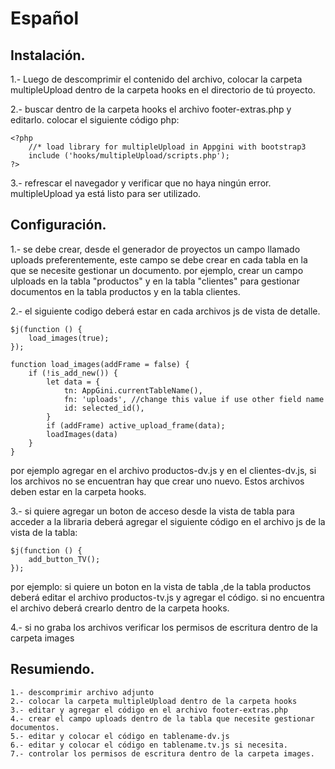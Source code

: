 # Español

## Instalación.

1.- Luego de descomprimir  el contenido del archivo, colocar la carpeta multipleUpload dentro de la carpeta hooks en el directorio de tú proyecto.

2.-  buscar dentro de la carpeta hooks el archivo footer-extras.php y editarlo. colocar el siguiente código php:

    <?php
        //* load library for multipleUpload in Appgini with bootstrap3
        include ('hooks/multipleUpload/scripts.php');
    ?>


3.- refrescar el navegador y verificar que no haya ningún error.  multipleUpload ya está listo para ser utilizado.

## Configuración.

1.- se debe crear, desde el generador de proyectos un campo llamado uploads preferentemente, este campo se debe crear en cada tabla en la que se necesite gestionar un documento.
por ejemplo, crear un campo ulploads en la tabla "productos" y en la tabla "clientes" para gestionar documentos en la tabla productos y en la tabla clientes.

2.- el siguiente codigo deberá estar en cada archivos js de vista de detalle.

    $j(function () { 
        load_images(true);  
    });

    function load_images(addFrame = false) {
        if (!is_add_new()) {
            let data = {
                tn: AppGini.currentTableName(),
                fn: 'uploads', //change this value if use other field name
                id: selected_id(),
            }
            if (addFrame) active_upload_frame(data);
            loadImages(data)
        }
    }

por ejemplo agregar en el archivo productos-dv.js y en el clientes-dv.js, si los archivos no se encuentran hay que crear uno nuevo.
Estos archivos deben estar en la carpeta hooks.

3.- si quiere agregar un boton de acceso desde la vista de tabla para acceder a la libraria deberá agregar el siguiente código en el archivo js de la vista de la tabla:

    $j(function () {
        add_button_TV();
    });

por ejemplo: si quiere un boton en la vista de tabla ,de la tabla productos deberá editar el archivo productos-tv.js y agregar el código. si no encuentra el archivo deberá crearlo dentro de la carpeta hooks.

4.- si no graba los archivos verificar los permisos de escritura dentro de la carpeta images


## Resumiendo.

    1.- descomprimir archivo adjunto
    2.- colocar la carpeta multipleUpload dentro de la carpeta hooks
    3.- editar y agregar el código en el archivo footer-extras.php
    4.- crear el campo uploads dentro de la tabla que necesite gestionar documentos.
    5.- editar y colocar el código en tablename-dv.js
    6.- editar y colocar el código en tablename.tv.js si necesita.
    7.- controlar los permisos de escritura dentro de la carpeta images.

